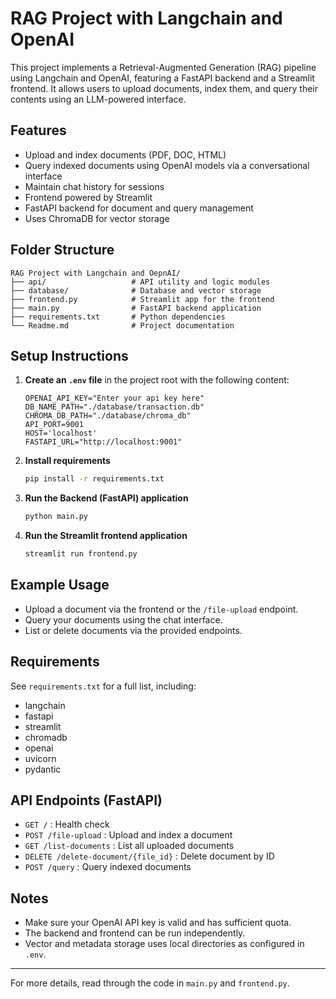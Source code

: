 # RAG Project with Langchain and OpenAI

This project implements a Retrieval-Augmented Generation (RAG) pipeline using Langchain and OpenAI, featuring a FastAPI backend and a Streamlit frontend. It allows users to upload documents, index them, and query their contents using an LLM-powered interface.

## Features

- Upload and index documents (PDF, DOC, HTML)
- Query indexed documents using OpenAI models via a conversational interface
- Maintain chat history for sessions
- Frontend powered by Streamlit
- FastAPI backend for document and query management
- Uses ChromaDB for vector storage

## Folder Structure

```
RAG Project with Langchain and OepnAI/
├── api/                   # API utility and logic modules
├── database/              # Database and vector storage
├── frontend.py            # Streamlit app for the frontend
├── main.py                # FastAPI backend application
├── requirements.txt       # Python dependencies
└── Readme.md              # Project documentation
```

## Setup Instructions

1. **Create an `.env` file** in the project root with the following content:

    ```
    OPENAI_API_KEY="Enter your api key here"
    DB_NAME_PATH="./database/transaction.db"
    CHROMA_DB_PATH="./database/chroma_db"
    API_PORT=9001
    HOST='localhost'
    FASTAPI_URL="http://localhost:9001"
    ```

2. **Install requirements**

    ```bash
    pip install -r requirements.txt
    ```

3. **Run the Backend (FastAPI) application**

    ```bash
    python main.py
    ```

4. **Run the Streamlit frontend application**

    ```bash
    streamlit run frontend.py
    ```

## Example Usage

- Upload a document via the frontend or the `/file-upload` endpoint.
- Query your documents using the chat interface.
- List or delete documents via the provided endpoints.

## Requirements

See `requirements.txt` for a full list, including:
- langchain
- fastapi
- streamlit
- chromadb
- openai
- uvicorn
- pydantic

## API Endpoints (FastAPI)

- `GET /` : Health check
- `POST /file-upload` : Upload and index a document
- `GET /list-documents` : List all uploaded documents
- `DELETE /delete-document/{file_id}` : Delete document by ID
- `POST /query` : Query indexed documents

## Notes

- Make sure your OpenAI API key is valid and has sufficient quota.
- The backend and frontend can be run independently.
- Vector and metadata storage uses local directories as configured in `.env`.

---

For more details, read through the code in `main.py` and `frontend.py`.